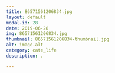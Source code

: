 ```yaml
---
title: 86571561206834.jpg
layout: default
modal-id: 28
date: 2019-06-28
img: 86571561206834.jpg
thumbnail: 86571561206834-thumbnail.jpg
alt: image-alt
category: cate_life
description: .

---
```

